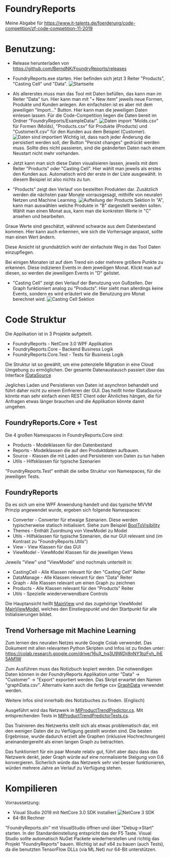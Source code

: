 # FoundryReports
Meine Abgabe für https://www.it-talents.de/foerderung/code-competition/zf-code-competition-11-2019

# Benutzung:
- Release herunterladen von https://github.com/BerndNK/FoundryReports/releases

- FoundryReports.exe starten. Hier befinden sich jetzt 3 Reiter "Products", "Casting Cell" und "Data".
![Startseite](https://github.com/BerndNK/FoundryReports/blob/master/Documentation/Empty.PNG?raw=true)

- Als allererstes muss man das Tool mit Daten befüllen, das kann man im Reiter "Data" tun. Hier kann man mit "+ New item" jeweils neue Formen, Produkte und Kunden anlegen. Am einfachsten ist es aber mit dem jeweiligen "Import..." Button. Hier kann man die jeweiligen Daten einlesen lassen. Für die Code-Competition liegen die Daten bereit im Ordner "FoundryReports/ExampleData/". 
![Daten import](https://github.com/BerndNK/FoundryReports/blob/master/Documentation/Import.PNG?raw=true)
"Molds.csv" für Formen (Molds), "Products.csv" für Produkte (Products) und "CustomerX.csv" für den Kunden aus dem Beispiel (Customer).
![Daten sind importiert](https://github.com/BerndNK/FoundryReports/blob/master/Documentation/DataIsImported.PNG?raw=true)
Wichtig ist, dass nach jeder Änderung die persistiert werden soll, der Button "Persist changes" gedrückt werden muss. Sollte dies nicht passieren, sind die geänderten Daten nach einem Neustart nicht mehr vorhanden.

- Jetzt kann man sich diese Daten visualisieren lassen, jeweils mit dem Reiter "Products" oder "Casting Cell". Hier wählt man jeweils als erstes den Kunden aus. Automatisch wird der erste in der Liste ausgewählt. In diesem Beispiel ist also nichts zu tun.

- "Products" zeigt den Verlauf von bestellten Produkten dar. Zusätzlich werden die nächsten paar Monate vorrausgesagt, mithilfe von neuralen Netzen und Machine Learning.
![Aufteilung der Products Sektion](https://github.com/BerndNK/FoundryReports/blob/master/Documentation/ProductSections.PNG?raw=true)
In "A", kann man auswählen welche Produkte in "B" dargestellt werden sollen. Wählt man einen Monat aus, kann man die konkreten Werte in "C" ansehen und bearbeiten. 

Graue Werte sind geschätzt, während schwarze aus dem Datenbestand kommen. Hier kann auch erkennen, wie sich die Vorhersage anpasst, sollte man einen Wert ändern.

Diese Ansicht ist grundsätzlich wohl der einfachste Weg in das Tool Daten einzupflegen.

Bei einigen Monaten ist auf dem Trend ein oder mehrere größere Punkte zu erkennen. Diese indizieren Events in dem jeweiligen Monat. Klickt man auf diesen, so werden die jeweiligen Events in "D" gelistet.
- "Casting Cell" zeigt den Verlauf der Benutzung von Gußzellen. Der Graph funktioniert analog zu "Products". Hier sieht man allerdings keine Events, sondern es wird erläutert wie die Benutzung pro Monat berechnet wird.
![Casting Cell Sektion](https://github.com/BerndNK/FoundryReports/blob/master/Documentation/CastingCellSections.PNG?raw=true)

# Code Struktur
Die Applikation ist in 3 Projekte aufgeteilt.
- FoundryReports - NetCore 3.0 WPF Applikation
- FoundryReports.Core - Backend Business Logik
- FoundryReports.Core.Test - Tests für Business Logik

Die Struktur ist so gewählt, um eine potenzielle Migration in eine Cloud Umgebung zu ermöglichen. Der gesamte Datenaustausch passiert über das Interface [IDataSource](/FoundryReports.Core/Source/IDataSource.cs)

Jegliches Laden und Persistieren von Daten ist asynchron behandelt und führt daher nicht zu einem Einfrieren der GUI. Das heißt hinter IDataSource könnte man sehr einfach einen REST Client oder Ähnliches hängen, die für Anfragen etwas länger brauchen und die Applikation könnte damit umgehen.

## FoundryReports.Core + Test
Die 4 großen Namespaces in FoundryReports.Core sind:
- Products - Modelklassen für den Datenbestand
- Reports - Modelklassen die auf den Produktdaten aufbauen. 
- Source - Klassen die mit Laden und Persistieren von Daten zu tun haben
- Utils - Hilfsklassen für typische Szenarien

"FoundryReports.Test" enthält die selbe Struktur von Namespaces, für die jeweiligen Tests.

## FoundryReports
Da es sich um eine WPF Anwendung handelt und das typische MVVM Prinzip angewendet wurde, ergeben sich folgende Namespaces:
- Converter - Converter für etwaige Szenarien. Diese werden typischerweise statisch initialisiert. Siehe zum Beispiel [BoolToVisibility](/FoundryReports/Converter/BoolToVisibility.cs)
- Themes - Enthält Zuordnung von ViewModel zu Model
- Utils - Hilfsklassen für typische Szenarien, die nur GUI relevant sind (im Kontrast zu "FoundryReports.Utils")
- View - View Klassen für das GUI
- ViewModel - ViewModel Klassen für die jeweiligen Views

Jeweils "View" und "ViewModel" sind nochmals unterteilt in:
- CastingCell - Alle Klassen relevant für den "Casting Cell" Reiter
- DataManage - Alle Klassen relevant für den "Data" Reiter
- Graph - Alle Klassen relevant um einen Graph zu zeichnen
- Products - Alle Klassen relevant für den "Products" Reiter
- Utils - Spezielle wiederverwendbare Controls

Die Hauptansicht heißt [MainView](/FoundryReports/View/MainView.xaml) und das zugehörige ViewModel [MainViewModel](/FoundryReports/ViewModel/MainViewModel.cs), welches den Einstiegspunkt und den Startpunkt für alle Initialisierungen bildet.


## Trend Vorhersage mit Machine Learning
Zum lernen des neuralen Netzes wurde Google Colab verwendet. Das Dokument mit allen relevanten Python Skripten und Infos ist zu finden unter:
https://colab.research.google.com/drive/16uX_hq3U9WDji8nNY1bzFyh_jhE5AM1W

Zum Ausführen muss das Notizbuch kopiert werden. Die notwendigen Daten können in der FoundryReports Applikation unter "Data" -> "Customer" -> "Export" exportiert werden. Das Skript erwartet den Namen "graphData.csv". Alternativ kann auch die fertige csv [GraphData](/ExampleData/graphData.csv) verwendet werden.

Weitere Infos sind innerhalb des Notizbuches zu finden. (Englisch)

Ausgeführt wird das Netzwerk in [MlProductTrendPredictor.cs](/FoundryReports.Core/Source/Prediction/MlProductTrendPredictor.cs). Mit entsprechenden Tests in [MlProductTrendPredictorTests.cs](/FoundryReports.Core.Test/Source/Prediction/MlProductTrendPredictorTests.cs).

Das Trainieren des Netzwerks stellt sich als etwas problematisch dar, mit den wenigen Daten die zu Verfügung gestellt worden sind. Die besten Ergebnisse, wurde dadurch erzielt alle Graphen (inklusive Hochrechnungen) aneinandergereiht als einen langen Graph zu betrachten.

Das funktioniert für ein paar Monate relativ gut, führt aber dazu dass das Netzwerk denkt, jeder Graph würde auf eine normalisierte Steigung von 0.6 konvergieren. Sicherlich würde das Netzwerk sehr viel besser funktionieren, würden mehrere Jahre an Verlauf zu Verfügung stehen.

# Kompilieren
Vorraussetzung: 
- Visual Studio 2019 mit NetCore 3.0 SDK installiert ![NetCore 3 SDK](https://dotnet.microsoft.com/download/dotnet-core/3.0)
- 64-Bit Rechner

"FoundryReports.sln" mit VisualStudio öffnen und über "Debug->Start" starten. In der Standardeinstellung entspricht das der F5 Taste. Visual Studio sollte automatisch NuGet Packete wiederherstellen und richtig das Projekt "FoundryReports" bauen. Wichtig ist auf x64 zu bauen (auch Tests), da die benutzten TensorFlow DLLs (via ML.Net) nur 64-Bit unterstützen.
